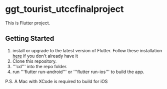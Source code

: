 # ggt_tourist_utccfinalproject

This is Flutter project.

## Getting Started

1. install or upgrade to the latest version of Flutter. Follow these installation [here](https://docs.flutter.dev/get-started/install) if you don't already have it
2. Clone this repository.
3. '''cd''' into the repo folder.
4. run '''flutter run-android''' or '''flutter run-ios''' to build the app.

P.S. A Mac with XCode is required to build for iOS
